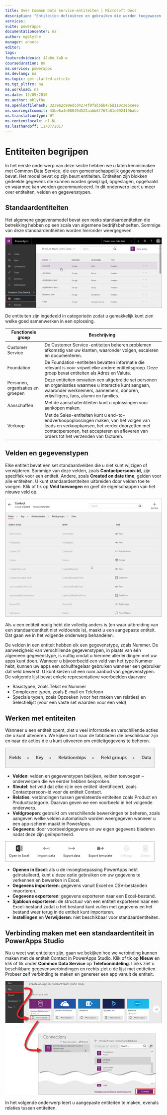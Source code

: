 ```yaml
---
title: Over Common Data Service-entiteiten | Microsoft Docs
description: "Entiteiten definiëren en gebruiken die worden toegewezen aan uw zakelijke gegevens en processen"
services: 
suite: powerapps
documentationcenter: na
author: mgblythe
manager: anneta
editor: 
tags: 
featuredvideoid: JJa6n_YaD-w
courseduration: 8m
ms.service: powerapps
ms.devlang: na
ms.topic: get-started-article
ms.tgt_pltfrm: na
ms.workload: na
ms.date: 12/09/2016
ms.author: mblythe
ms.openlocfilehash: 3239a2c90edcd4274f9fabbbb47bd110c3ebcee6
ms.sourcegitcommit: 43be6a4e08849d522aabb6f767a81c092419babc
ms.translationtype: HT
ms.contentlocale: nl-NL
ms.lasthandoff: 11/07/2017
---
```

# <a name="understand-entities"></a>Entiteiten begrijpen
In het eerste onderwerp van deze sectie hebben we u laten kennismaken met Common Data Service, die een gemeenschappelijk gegevensmodel bevat. Het model bevat op zijn beurt entiteiten. Entiteiten zijn blokken gedeelde gegevens die kunnen worden gewijzigd, opgeslagen, opgehaald en waarmee kan worden gecommuniceerd. In dit onderwerp leert u meer over entiteiten, velden en gegevenstypen.

## <a name="standard-entities"></a>Standaardentiteiten
Het algemene gegevensmodel bevat een reeks standaardentiteiten die betrekking hebben op een scala van algemene bedrijfsbehoeften. Sommige van deze standaardentiteiten worden hieronder weergegeven.

![Standaardentiteiten van Common Data Service](./media/learning-common-data-service-entities/standard-entities.png)

De entiteiten zijn ingedeeld in categorieën zodat u gemakkelijk kunt zien welke goed samenwerken in een oplossing.

| Functionele groep | Beschrijving |
| --- | --- |
| Customer Service |De Customer Service-entiteiten beheren problemen afkomstig van uw klanten, waaronder volgen, escaleren en documenteren. |
| Foundation |De Foundation-entiteiten bevatten informatie die relevant is voor vrijwel elke andere entiteitsgroep. Deze groep bevat entiteiten als Adres en Valuta. |
| Personen, organisaties en groepen |Deze entiteiten omvatten een uitgebreide set personen en organisaties waarmee u interactie kunt aangaan, waaronder werknemers, aannemers, donoren, vrijwilligers, fans, alumni en families. |
| Aanschaffen |Met de aanschafentiteiten kunt u oplossingen voor aankopen maken. |
| Verkoop |Met de Sales-entiteiten kunt u end-to-endverkoopoplossingen maken, van het volgen van leads en verkoopkansen, het verder doorzetten met contactpersonen, het accepteren en afleveren van orders tot het verzenden van facturen. |

## <a name="fields-and-data-types"></a>Velden en gegevenstypen
Elke entiteit bevat een set standaardvelden die u niet kunt wijzigen of verwijderen. Sommige van deze velden, zoals **Contactpersoon-id**, zijn specifiek voor een entiteit. Andere, zoals **Created on date time**, gelden voor alle entiteiten. U kunt standaardentiteiten uitbreiden door velden toe te voegen. Klik of tik op **Veld toevoegen** en geef de eigenschappen van het nieuwe veld op.

![Velden en gegevenstypen voor entiteit Contact](./media/learning-common-data-service-entities/contact-entity-fields.png)

Als u een entiteit nodig hebt die volledig anders is (en waar uitbreiding van een standaardentiteit niet voldoende is), maakt u een aangepaste entiteit. Dat gaan we in het volgende onderwerp behandelen.

De velden in een entiteit hebben elk een gegevenstype, zoals Nummer. De aanwezigheid van verschillende gegevenstypen, in plaats van één algemeen gegevenstype, is nuttig omdat u hiermee allerlei dingen met uw apps kunt doen. Wanneer u bijvoorbeeld een veld van het type Nummer hebt, kunnen uw apps een schuifregelaar gebruiken wanneer een gebruiker dat veld bewerkt. U kunt kiezen uit een ruim aanbod van gegevenstypen. De volgende lijst bevat enkele representatieve voorbeelden daarvan:

* Basistypen, zoals Tekst en Nummer
* Complexere typen, zoals E-mail en Telefoon
* Speciale typen, zoals Opzoeken (voor het maken van relaties) en Selectielijst (voor een vaste set waarden voor een veld)  

## <a name="working-with-entities"></a>Werken met entiteiten
Wanneer u een entiteit opent, ziet u veel informatie en verschillende acties die u kunt uitvoeren. We kijken kort naar de tabbladen die beschikbaar zijn en naar de acties die u kunt uitvoeren om entiteitgegevens te beheren.

![Tabbladen voor entiteiten](./media/learning-common-data-service-entities/entity-tabs.png)

* **Velden**: velden en gegevenstypen bekijken, velden toevoegen – onderwerpen die we eerder hebben besproken.
* **Sleutel**: het veld dat elke rij in een entiteit identificeert, zoals Contactpersoon-id voor de entiteit Contact.
* **Relaties**: verbindingen tussen gerelateerde entiteiten zoals Product en Productcategorie. Daarvan geven we een voorbeeld in het volgende onderwerp.
* **Veldgroepen**: gebruikt om verschillende bewerkingen te beheren, zoals aangeven welke velden automatisch worden weergegeven wanneer u een app-scherm maakt in PowerApps.
* **Gegevens**: door voorbeeldgegevens en uw eigen gegevens bladeren nadat deze zijn geïmporteerd.

![Entiteitacties](./media/learning-common-data-service-entities/entity-actions.png)

* **Openen in Excel**: als u de invoegtoepassing PowerApps hebt geïnstalleerd, kunt u deze optie gebruiken om uw gegevens te verkennen en bewerken in Excel.
* **Gegevens importeren**: gegevens vanuit Excel en CSV-bestanden importeren.
* **Gegevens exporteren**: gegevens exporteren naar een Excel-bestand.
* **Sjabloon exporteren**: de structuur van een entiteit exporteren naar een Excel-bestand zodat u het bestand kunt vullen met gegevens en het bestand weer terug in de entiteit kunt importeren.
* **Instellingen** en **Verwijderen**: niet beschikbaar voor standaardentiteiten.

## <a name="connecting-to-a-standard-entity-in-powerapps-studio"></a>Verbinding maken met een standaardentiteit in PowerApps Studio
Nu u weet wat entiteiten zijn, gaan we bekijken hoe we verbinding kunnen maken met de entiteit Contact in PowerApps Studio. Klik of tik op **Nieuw** en klik of tik onder **Common Data Service** op **Telefoonindeling**. Links ziet u beschikbare gegevensverbindingen en rechts ziet u de lijst met entiteiten. Probeer zelf verbinding te maken en genereer een app vanuit de entiteit.

![Verbinding maken met entiteit in PowerApps Studio](./media/learning-common-data-service-entities/connect-to-standard-entity.png)

In het volgende onderwerp leert u aangepaste entiteiten te maken, evenals relaties tussen entiteiten.

